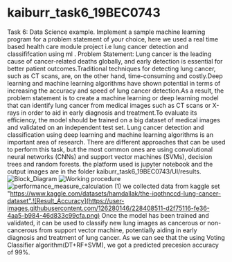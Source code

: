 # kaiburr_task6_19BEC0743
Task 6: Data Science example.
Implement a sample machine learning program for a problem statement of your choice,
here we used a real time based health care module project i.e lung cancer detection and classififcation using ml .
Problem Statement:
Lung cancer is the leading cause of cancer-related deaths globally, and early detection is essential for better patient outcomes.Traditional techniques for detecting lung cancer, such as CT scans, are, on the other hand, time-consuming and costly.Deep learning and machine learning algorithms have shown potential in terms of increasing the accuracy and speed of lung cancer detection.As a result, the problem statement is to create a machine learning or deep learning model that can identify lung cancer from medical images such as CT scans or X-rays in order to aid in early diagnosis and treatment.To evaluate its efficiency, the model should be trained on a big dataset of medical images and validated on an independent test set. Lung cancer detection and classification using deep learning and machine learning algorithms is an important area of research. There are different approaches that can be used to perform this task, but the most common ones are using convolutional neural networks (CNNs) and support vector machines (SVMs), decision trees and random forests.
the platform used is jupyter notebook and the output images are in the folder kaiburr_task6_19BEC0743/UI/results.
![Block_Diagram](https://user-images.githubusercontent.com/126280146/228407787-f83a3eef-4ce7-4d42-ae6f-4cbc370b3789.png)
![Working procedure](https://user-images.githubusercontent.com/126280146/228407900-7c2b8e30-c11a-4cc7-9598-2fdcaddc891e.png)
![performance_measure_calculation (1)](https://user-images.githubusercontent.com/126280146/228408059-0246ed09-41e5-4364-a034-5f648cc97ae6.png)
we collected data from kaggle set "https://www.kaggle.com/datasets/hamdallak/the-iqothnccd-lung-cancer-dataset".![Result_Accuracy](https://user-images.githubusercontent.com/126280146/228408511-d2f75116-fe36-4aa5-b984-46d833c99cfa.png)
Once the model has been trained and validated, it can be used to classify new lung images as cancerous or non-cancerous from support vector machine, potentially aiding in early diagnosis and treatment of lung cancer.
As we can see that the using Voting Classifier algorithm(DT+RF+SVM), we got a predicted precesion accuracy of 99%.
